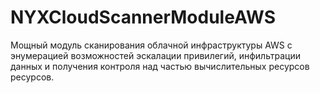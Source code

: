 # NYXCloudScannerModuleAWS
Мощный модуль сканирования облачной инфраструктуры AWS с энумерацией возможностей эскалации привилегий, инфильтрации данных и получения контроля над частью вычислительных ресурсов ресурсов.
